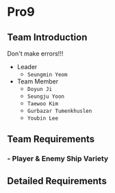 # Pro9
## Team Introduction
Don't make errors!!!
- Leader
    - `Seungmin Yeom`
- Team Member
    - `Doyun Ji`
    - `Seungju Yoon`
    - `Taewoo Kim`
    - `Gurbazar Tumenkhuslen`
    - `Youbin Lee`
## Team Requirements
### - Player & Enemy Ship Variety
## Detailed Requirements
